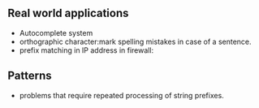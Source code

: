 ## Real world applications
- Autocomplete system
- orthographic character:mark spelling mistakes in case of a sentence.
- prefix matching in IP address in firewall:

## Patterns
- problems that require repeated processing of string prefixes.
